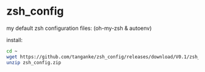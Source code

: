# zsh_config
my default zsh configuration files: (oh-my-zsh & autoenv)

install:

```bash
cd ~
wget https://github.com/tanganke/zsh_config/releases/download/V0.1/zsh_config.zip
unzip zsh_config.zip
```
